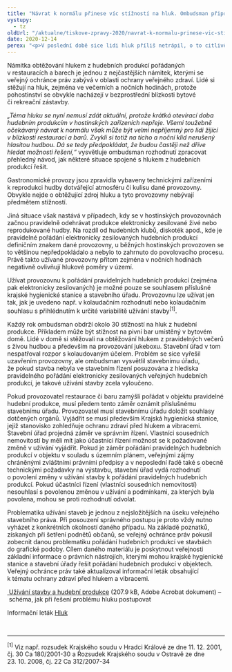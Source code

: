 ```yaml
---
title: "Návrat k normálu přinese víc stížností na hluk. Ombudsman připravil návod, jak obtěžování hlukem řešit"
vystupy:
  - tz
oldUrl: "/aktualne/tiskove-zpravy-2020/navrat-k-normalu-prinese-vic-stiznosti-na-hluk-ombudsman-pripravil-navod-jak-obtezovan"
date: 2020-12-14
perex: "<p>V poslední době sice lidi hluk příliš netrápil, o to citlivěji budou po návratu k normálnímu fungování hostinských provozoven vnímat hluk z obnovených hudebních produkcí. Ombudsman proto považuje za nutné na danou věc upozornit už nyní a poskytnout lidem v předstihu jednoduchý návod, jak problémy s hlukem řešit.</p>"
---
```


<!-- imported from the old website -->

<p>Námitka obtěžování hlukem z hudebních produkcí pořádaných v restauracích a barech je jednou z nejčastějších námitek, kterými se veřejný ochránce práv zabývá v oblasti ochrany veřejného zdraví. Lidé si stěžují na hluk, zejména ve večerních a nočních hodinách, protože pohostinství se obvykle nacházejí v bezprostřední blízkosti bytové či rekreační zástavby.</p> <p><i>„Téma hluku se nyní nemusí zdát aktuální, protože krátká otevírací doba hudebním produkcím v hostinských zařízeních nepřeje. Všemi toužebně očekávaný návrat k normálu však může být velmi nepříjemný pro lidi žijící v blízkosti restaurací a barů. Zvykli si totiž na ticho a noční klid nerušený hlasitou hudbou. Dá se tedy předpokládat, že budou častěji než dříve hledat možnosti řešení,“</i> vysvětluje ombudsman rozhodnutí zpracovat přehledný návod, jak některé situace spojené s hlukem z hudebních produkcí řešit.</p> <p>Gastronomické provozy jsou zpravidla vybaveny technickými zařízeními k reprodukci hudby dotvářející atmosféru či kulisu dané provozovny. Obvykle nejde o obtěžující zdroj hluku a tyto provozovny nebývají předmětem stížností.</p> <p>Jiná situace však nastává v případech, kdy se v hostinských provozovnách začnou pravidelně odehrávat produkce elektronicky zesilované živé nebo reprodukované hudby. Na rozdíl od hudebních klubů, diskoték apod., kde je pravidelné pořádání elektronicky zesilovaných hudebních produkcí definičním znakem dané provozovny, u běžných hostinských provozoven se to většinou nepředpokládalo a nebylo to zahrnuto do povolovacího procesu. Právě takto užívané provozovny přitom zejména v nočních hodinách negativně ovlivňují hlukové poměry v území.</p> <p>Užívat provozovnu k pořádání pravidelných hudebních produkcí (zejména pak elektronicky zesilovaných) je možné pouze se souhlasem příslušné krajské hygienické stanice a stavebního úřadu. Provozovnu lze užívat jen tak, jak je uvedeno např. v kolaudačním rozhodnutí nebo kolaudačním souhlasu s přihlédnutím k určité variabilitě užívání stavby<sup>[1]</sup>. </p> <p>Každý rok ombudsman obdrží okolo 30 stížností na hluk z hudební produkce. Příkladem může být stížnost na pivní bar umístěný v bytovém domě. Lidé v domě si stěžovali na obtěžování hlukem z pravidelných večerů s živou hudbou a především na provozování jukeboxu. Stavební úřad v tom nespatřoval rozpor s kolaudovaným účelem. Problém se sice vyřešil uzavřením provozovny, ale ombudsman vysvětlil stavebnímu úřadu, že pokud stavba nebyla ve stavebním řízení posuzována z hlediska pravidelného pořádání elektronicky zesilovaných veřejných hudebních produkcí, je takové užívání stavby zcela vyloučeno.</p> <p>Pokud provozovatel restaurace či baru zamýšlí pořádat v objektu pravidelné hudební produkce, musí předem tento záměr oznámit příslušnému stavebnímu úřadu. Provozovatel musí stavebnímu úřadu doložit souhlasy dotčených orgánů. Vyjádřit se musí především Krajská hygienická stanice, jejíž stanovisko zohledňuje ochranu zdraví před hlukem a vibracemi. Stavební úřad projedná záměr ve správním řízení. Vlastníci sousedních nemovitostí by měli mít jako účastníci řízení možnost se k požadované změně v užívání vyjádřit. Pokud je záměr pořádání pravidelných hudebních produkcí v objektu v souladu s územním plánem, veřejnými zájmy chráněnými zvláštními právními předpisy a v neposlední řadě také s obecně technickými požadavky na výstavbu, stavební úřad vydá rozhodnutí o povolení změny v užívání stavby k pořádání pravidelných hudebních produkcí. Pokud účastníci řízení (vlastníci sousedních nemovitostí) nesouhlasí s povolenou změnou v užívání a podmínkami, za kterých byla povolena, mohou se proti rozhodnutí odvolat. </p> <p>Problematika užívání staveb je jednou z nejsložitějších na úseku veřejného stavebního práva. Při posouzení správného postupu je proto vždy nutno vyházet z konkrétních okolností daného případu. Na základě poznatků, získaných při šetření podnětů občanů, se veřejný ochránce práv pokusil zobecnit danou problematiku pořádání hudebních produkcí ve stavbách do grafické podoby. Cílem daného materiálu je poskytnout veřejnosti základní informace o právních nástrojích, kterými mohou krajské hygienické stanice a stavební úřady řešit pořádání hudebních produkcí v objektech.  Veřejný ochránce práv také aktualizoval informační leták obsahující k tématu ochrany zdraví před hlukem a vibracemi.</p><p><a title="Otevření do nového okna" href="/uploads-import/Ostatni_dokumenty/Hluk-schema.pdf" target="_blank"> Užívání stavby a hudební produkce</a> (207.9 kB, Adobe Acrobat dokument) – schéma, jak při řešení problému hluku postupovat</p><p>Informační leták <a href="/uploads-import/Letaky/Hluk.pdf" target="_blank">Hluk</a></p> <br /> <hr /> <p><sup>[1]</sup> Viz např. rozsudek Krajského soudu v Hradci Králové ze dne 11. 12. 2001, čj. 30 Ca 180/2001-30 a Rozsudek Krajského soudu v Ostravě ze dne 23. 10. 2008, čj. 22 Ca 312/2007-34</p>
